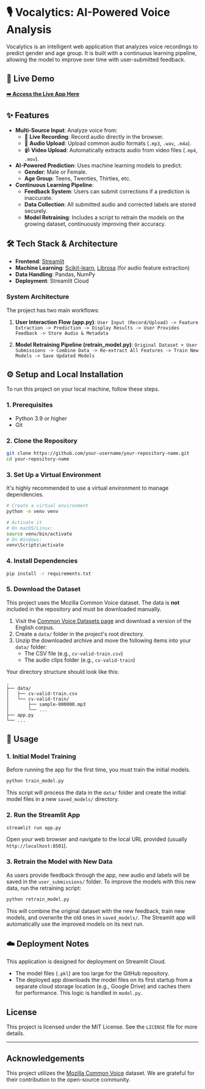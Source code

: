 # 🎙️ Vocalytics: AI-Powered Voice Analysis


Vocalytics is an intelligent web application that analyzes voice recordings to predict gender and age group. It is built with a continuous learning pipeline, allowing the model to improve over time with user-submitted feedback.

## 🚀 Live Demo


**[➡️ Access the Live App Here](https://vocalytics.streamlit.app/)**


## ✨ Features

-   **Multi-Source Input**: Analyze voice from:
    -   🎤 **Live Recording**: Record audio directly in the browser.
    -   🎵 **Audio Upload**: Upload common audio formats (`.mp3`, `.wav`, `.m4a`).
    -   📹 **Video Upload**: Automatically extracts audio from video files (`.mp4`, `.mov`).
-   **AI-Powered Prediction**: Uses machine learning models to predict:
    -   **Gender**: Male or Female.
    -   **Age Group**: Teens, Twenties, Thirties, etc.
-   **Continuous Learning Pipeline**:
    -   **Feedback System**: Users can submit corrections if a prediction is inaccurate.
    -   **Data Collection**: All submitted audio and corrected labels are stored securely.
    -   **Model Retraining**: Includes a script to retrain the models on the growing dataset, continuously improving their accuracy.

## 🛠️ Tech Stack & Architecture

-   **Frontend**: [Streamlit](https://streamlit.io/)
-   **Machine Learning**: [Scikit-learn](https://scikit-learn.org/), [Librosa](https://librosa.org/) (for audio feature extraction)
-   **Data Handling**: Pandas, NumPy
-   **Deployment**: Streamlit Cloud

### System Architecture

The project has two main workflows:

1.  **User Interaction Flow (app.py)**:
    `User Input (Record/Upload) -> Feature Extraction -> Prediction -> Display Results -> User Provides Feedback -> Store Audio & Metadata`

2.  **Model Retraining Pipeline (retrain_model.py)**:
    `Original Dataset + User Submissions -> Combine Data -> Re-extract All Features -> Train New Models -> Save Updated Models`

## ⚙️ Setup and Local Installation

To run this project on your local machine, follow these steps.

### 1. Prerequisites

-   Python 3.9 or higher
-   Git

### 2. Clone the Repository

```bash
git clone https://github.com/your-username/your-repository-name.git
cd your-repository-name
```

### 3. Set Up a Virtual Environment

It's highly recommended to use a virtual environment to manage dependencies.

```bash
# Create a virtual environment
python -m venv venv

# Activate it
# On macOS/Linux:
source venv/bin/activate
# On Windows:
venv\Scripts\activate
```

### 4. Install Dependencies

```bash
pip install -r requirements.txt
```

### 5. Download the Dataset

This project uses the Mozilla Common Voice dataset. The data is **not** included in the repository and must be downloaded manually.

1.  Visit the [Common Voice Datasets page](https://commonvoice.mozilla.org/en/datasets) and download a version of the English corpus.
2.  Create a `data/` folder in the project's root directory.
3.  Unzip the downloaded archive and move the following items into your `data/` folder:
    -   The CSV file (e.g., `cv-valid-train.csv`)
    -   The audio clips folder (e.g., `cv-valid-train`)

Your directory structure should look like this:
```
.
├── data/
│   ├── cv-valid-train.csv
│   └── cv-valid-train/
│       ├── sample-000000.mp3
│       └── ...
├── app.py
└── ...
```

## 🚀 Usage

### 1. Initial Model Training

Before running the app for the first time, you must train the initial models.

```bash
python train_model.py
```
This script will process the data in the `data/` folder and create the initial model files in a new `saved_models/` directory.

### 2. Run the Streamlit App

```bash
streamlit run app.py
```
Open your web browser and navigate to the local URL provided (usually `http://localhost:8501`).

### 3. Retrain the Model with New Data

As users provide feedback through the app, new audio and labels will be saved in the `user_submissions/` folder. To improve the models with this new data, run the retraining script:

```bash
python retrain_model.py
```
This will combine the original dataset with the new feedback, train new models, and overwrite the old ones in `saved_models/`. The Streamlit app will automatically use the improved models on its next run.

## ☁️ Deployment Notes

This application is designed for deployment on Streamlit Cloud.

-   The model files (`.pkl`) are too large for the GitHub repository.
-   The deployed app downloads the model files on its first startup from a separate cloud storage location (e.g., Google Drive) and caches them for performance. This logic is handled in `model.py`.

## License

This project is licensed under the MIT License. See the `LICENSE` file for more details.

---
## Acknowledgements
This project utilizes the [Mozilla Common Voice](https://commonvoice.mozilla.org/en/datasets) dataset. We are grateful for their contribution to the open-source community.
